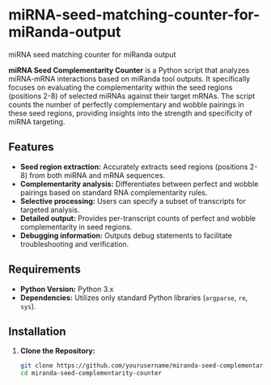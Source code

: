 # miRNA-seed-matching-counter-for-miRanda-output
miRNA seed matching counter for miRanda output

**miRNA Seed Complementarity Counter** is a Python script that analyzes miRNA-mRNA interactions based on miRanda tool outputs. It specifically focuses on evaluating the complementarity within the seed regions (positions 2-8) of selected miRNAs against their target mRNAs. The script counts the number of perfectly complementary and wobble pairings in these seed regions, providing insights into the strength and specificity of miRNA targeting.

## Features

- **Seed region extraction:** Accurately extracts seed regions (positions 2-8) from both miRNA and mRNA sequences.
- **Complementarity analysis:** Differentiates between perfect and wobble pairings based on standard RNA complementarity rules.
- **Selective processing:** Users can specify a subset of transcripts for targeted analysis.
- **Detailed output:** Provides per-transcript counts of perfect and wobble complementarity in seed regions.
- **Debugging information:** Outputs debug statements to facilitate troubleshooting and verification.

## Requirements

- **Python Version:** Python 3.x
- **Dependencies:** Utilizes only standard Python libraries (`argparse`, `re`, `sys`).

## Installation

1. **Clone the Repository:**

   ```bash
   git clone https://github.com/yourusername/miranda-seed-complementarity-counter.git
   cd miranda-seed-complementarity-counter
